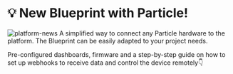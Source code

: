 # 💡 New Blueprint with Particle!
![platform-news](https://github.com/blynkkk/news/assets/120122081/e3113085-3194-4e9f-8c59-2d36a39b1300)
A simplified way to connect any Particle hardware to the platform. The Blueprint can be easily adapted to your project needs. 

Pre-configured dashboards, firmware and a step-by-step guide on how to set up webhooks to receive data and control the device remotely👇
